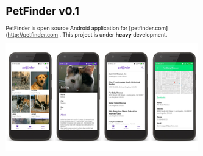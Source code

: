 # PetFinder v0.1

PetFinder is open source Android application for [petfinder.com](http://petfinder.com . This project is under **heavy** development. 

<img src="art/art.jpg" />
